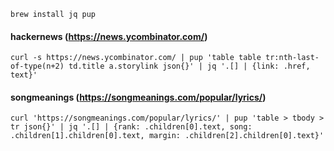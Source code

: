 
```
brew install jq pup
```

#### hackernews (https://news.ycombinator.com/)
```
curl -s https://news.ycombinator.com/ | pup 'table table tr:nth-last-of-type(n+2) td.title a.storylink json{}' | jq '.[] | {link: .href, text}'
```

#### songmeanings (https://songmeanings.com/popular/lyrics/)
```
curl 'https://songmeanings.com/popular/lyrics/' | pup 'table > tbody > tr json{}' | jq '.[] | {rank: .children[0].text, song: .children[1].children[0].text, margin: .children[2].children[0].text}'
```
